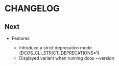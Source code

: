 # CHANGELOG

## Next

* Features

  * Introduce a strict deprecation mode (DCOS_CLI_STRICT_DEPRECATIONS=1)
  * Displayed variant when running dcos --version
